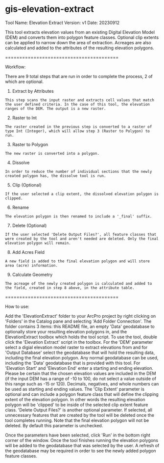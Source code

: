 # gis-elevation-extract

Tool Name: Elevation Extract
Version: v1
Date: 20230912

This tool extracts elevation values from an existing Digital Elevation Model (DEM) and converts them into polygon feature classes. Optional clip extents can be applied to narrow down the area of extraction. Acreages are also calculated and added to the attributes of the resulting elevation polygons.

========================================

Workflow:

There are 9 total steps that are run in order to complete the process, 2 of which are optional.

  1. Extract by Attributes 

    This step scans the input raster and extracts cell values that match the user defined criteria. In the case of this tool, the elevation ranges of the DEM. The output is a new raster.

  2. Raster to Int

    The raster created in the previous step is converted to a raster of type Int (Integer), which will allow step 3 (Raster to Polygon) to run.

  3. Raster to Polygon

    The new raster is converted into a polygon.

  4. Dissolve

    In order to reduce the number of individual sections that the newly created polygon has, the dissolve tool is run. 

  5. Clip (Optional)

    If the user selected a clip extent, the dissolved elevation polygon is clipped.

  6. Rename

    The elevation polygon is then renamed to include a '_final' suffix.

  7. Delete (Optional)

    If the user selected 'Delete Output Files?', all feature classes that were created by the tool and aren't needed are deleted. Only the final elevation polygon will remain. 

  8. Add Acres Field

    A new field is added to the final elevation polygon and will store area (acre) information.

  9. Calculate Geometry

    The acreage of the newly created polygon is calculated and added to the field, created in step 8 above, in the attribute table. 

========================================

How to use:

Add the 'ElevationExtract' folder to your ArcPro project by right clicking on 'Folders' in the Catalog pane and selecting 'Add Folder Connection'. The folder contains 3 items: this README file, an empty 'Data' geodatabase to optionally store your resulting elevation polygons in, and the ElevationExtract toolbox which holds the tool script. To use the tool, double click the 'Elevation Extract' script in the toolbox. For the 'DEM' parameter select a digial elevation model raster to extract elevations from and for 'Output Database' select the geodatabase that will hold the resulting data, including the final elevation polygon. Any normal geodatabase can be used, including the 'Data' geodatabase that is provided with this tool. For 'Elevation Start' and 'Elevation End' enter a starting and ending elevation. Please be certain that the chosen elevation values are included in the DEM (if the input DEM has a range of -10 to 100, do not select a value outside of this range such as -15 or 120). Decimals, negatives, and whole numbers can be used as starting and ending values. The 'Clip Extent' parameter is optional and can include a polygon feature class that will define the clipping extent of the elevation polygon. In other words the resulting elevation polygon will be 'clipped' to be inside of the selected clip extent feature class. 'Delete Output Files?' is another optional parameter. If selected, all unnecessary features that are created by the tool will be deleted once the tool completes running. Note that the final elevation polygon will not be deleted. By default this parameter is unchecked. 

Once the parameters have been selected, click 'Run' in the bottom right corner of the window. Once the tool finishes running the elevation polygons will be added to the geodatabase that was selected by the user. A refresh of the geodatabase may be required in order to see the newly added polygon feature classes.
